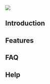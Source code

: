 <img class="w-2/5 flex justify-center items-center mx-auto" src='/images/PostProcessingFX_Logo.png' />

## Introduction
## Features
## FAQ
## Help
